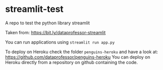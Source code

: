 # streamlit-test
A repo to test the python library streamlit

Taken from: https://bit.ly/dataprofessor-streamlit

You can run applications using `streamlit run app.py`

To deploy on Heroku check the folder `penguins-heroku` and have a look at: https://github.com/dataprofessor/penguins-heroku
You can deploy on Heroku directly from a repository on github containing the code.
